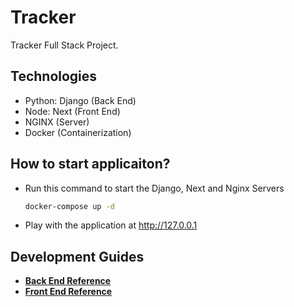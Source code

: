 # Tracker

Tracker Full Stack Project.

## Technologies

- Python: Django (Back End)
- Node: Next (Front End)
- NGINX (Server)
- Docker (Containerization)

## How to start applicaiton?

- Run this command to start the Django, Next and Nginx Servers
  ```bash
  docker-compose up -d
  ```
- Play with the application at http://127.0.0.1

## Development Guides

- **[Back End Reference]**
- **[Front End Reference]**

[Back End Reference]: tracker_api/README.md
[Front End Reference]: tracker_webui/README.md
